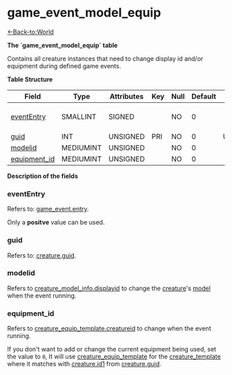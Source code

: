 # game_event_model_equip

[<-Back-to:World](database-world)

**The \`game_event_model_equip\` table**

Contains all creature instances that need to change display id and/or equipment during defined game events.

**Table Structure**

| Field                         | Type      | Attributes | Key | Null | Default | Extra  | Comment                  |
| ----------------------------- | --------- | ---------- | --- | ---- | ------- | ------ | ------------------------ |
| [eventEntry](#evententry)     | SMALLINT  | SIGNED     |     | NO   | 0       |        | Entry of the game event. |
| [guid](#guid)                 | INT       | UNSIGNED   | PRI | NO   | 0       | Unique |                          |
| [modelid](#modelid)           | MEDIUMINT | UNSIGNED   |     | NO   | 0       |        |                          |
| [equipment_id](#equipment_id) | MEDIUMINT | UNSIGNED   |     | NO   | 0       |        |                          |

**Description of the fields**

### eventEntry

Refers to: [game_event.entry](game_event#entry).

Only a **positve** value can be used.

### guid

Refers to: [creature.guid](creature#guid).

### modelid

Refers to [creature_model_info.displayid](creature_model_info#displayid) to change the [creature](creature#guid)'s [model](creature_model_info#displayid) when the event running.

### equipment_id

Refers to [creature_equip_template.creatureid](creature_equip_template#creatureid) to change when the event running.

If you don't want to add or change the current equipment being used, set the value to `0`, It will use [creature_equip_template](creature_equip_template#CreatureID) for the [creature_template](creature_template#entry) where it matches with [creature.id1](creature#id1) from [creature.guid](creature#guid).
